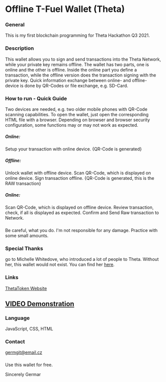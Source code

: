 # Offline T-Fuel Wallet (Theta)

### General
This is my first blockchain programming for Theta Hackathon Q3 2021.

### Description
This wallet allows you to sign and send transactions into the Theta Network, while your private key remains offline.
The wallet has two parts, one is online and the other is offline.
Inside the online part you define a transaction, while the offline version does the transaction signing with the private key.
Quick information exchange between online- and offline- device is done by QR-Codes or file exchange, e.g. SD-Card.

### How to run - Quick Guide
Two devices are needed, e.g. two older mobile phones with QR-Code scanning capabilities.
To open the wallet, just open the corresponding HTML file with a browser.
Depending on browser and browser security configuration, some functions may or may not work as expected.

#####  Online:  
Setup your transaction with online device. {QR-Code is generated}
#####  Offline: 
Unlock wallet with offline device.
Scan QR-Code, which is displayed on online device.
Sign transaction offline. {QR-Code is generated, this is the RAW transaction}
#####  Online:  
Scan QR-Code, which is displayed on offline device.
Review transaction, check, if all is displayed as expected.
Confirm and Send Raw transaction to Network.

### 
Be careful, what you do. I'm not responsible for any damage. Practice with some small amounts.

### Special Thanks
go to Michelle Whitedove, who introduced a lot of people to Theta. 
Without her, this wallet would not exist. You can find her [here](https://www.michellewhitedove.com).

### Links
[ThetaToken Website](https://www.thetatoken.org)

## [VIDEO Demonstration](https://vimeo.com/649517724)

### Language
JavaScript, CSS, HTML

### Contact
germgit@email.cz

###
Use this wallet for free.

Sincerely 
Germar
